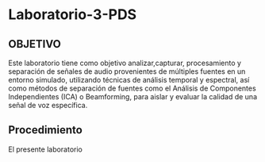 # Laboratorio-3-PDS
## OBJETIVO
Este laboratorio tiene como objetivo analizar,capturar, procesamiento y separación de señales de audio provenientes de múltiples fuentes en un entorno simulado, utilizando técnicas de análisis temporal y espectral, así como métodos de separación de fuentes como el Análisis de Componentes Independientes (ICA) o Beamforming, para aislar y evaluar la calidad de una señal de voz específica.
## Procedimiento
El presente laboratorio 
